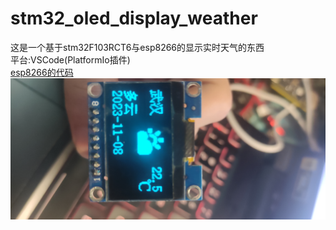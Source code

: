 # stm32_oled_display_weather
这是一个基于stm32F103RCT6与esp8266的显示实时天气的东西<br>
平台:VSCode(PlatformIo插件)<br>
[esp8266的代码]()<br>
![图片](https://github.com/btsjl/stm32_oled_display_weather/blob/main/picture/IMG_20231108_144227.jpg)
